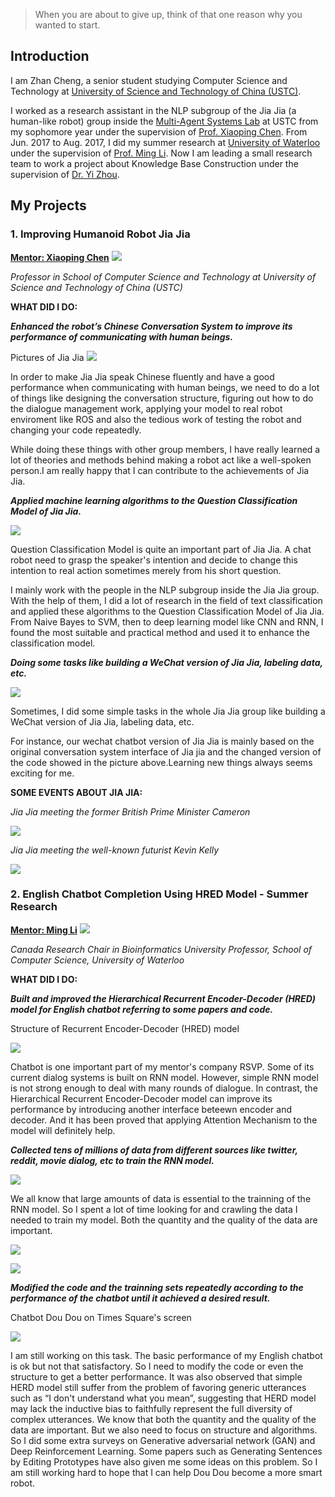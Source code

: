 > When you are about to give up, think of that one reason why you wanted to start.

## Introduction

I am Zhan Cheng, a senior student studying Computer Science and Technology at [University of Science and Technology of China (USTC)](http://en.ustc.edu.cn).

I worked as a research assistant in the NLP subgroup of the Jia Jia (a human-like robot) group inside the [Multi-Agent Systems Lab](http://ai.ustc.edu.cn/en/home/index.php) at USTC from my sophomore year under the supervision of [Prof. Xiaoping Chen](http://ai.ustc.edu.cn/en/people/xpchen.php). From Jun. 2017 to Aug. 2017, I did my summer research at [University of Waterloo](https://uwaterloo.ca) under the supervision of [Prof. Ming Li](https://cs.uwaterloo.ca/~mli/). Now I am leading a small research team to work a project about Knowledge Base Construction under the supervision of [Dr. Yi Zhou](https://staff.scm.uws.edu.au/~yzhou/).

## My Projects

### 1. Improving Humanoid Robot Jia Jia

**[Mentor: Xiaoping Chen](http://ai.ustc.edu.cn/en/people/xpchen.php)** ![](http://ai.ustc.edu.cn/images/xpchen.jpg)

*Professor in School of Computer Science and Technology at University of Science and Technology of China (USTC)*

**WHAT DID I DO:**

***Enhanced the robot’s Chinese Conversation System to improve its performance of communicating with human beings.***

Pictures of Jia Jia ![]({{site.baseurl}}/img/projects/jiajia00.JPG)

In order to make Jia Jia speak Chinese fluently and have a good performance when communicating with human beings, we need to do a lot of things like designing the conversation structure, figuring out how to do the dialogue management work, applying your model to real robot enviroment like ROS and also the tedious work of testing the robot and changing your code repeatedly.

While doing these things with other group members, I have really learned a lot of theories and methods behind making a robot act like a well-spoken person.I am really happy that I can contribute to the achievements of Jia Jia.

***Applied machine learning algorithms to the Question Classification Model of Jia Jia.***

![](http://upload-images.jianshu.io/upload_images/7248047-6ee602c694a4d0d1.png?imageMogr2/auto-orient/strip)

Question Classification Model is quite an important part of Jia Jia. A chat robot need to grasp the speaker's intention and decide to change this intention to real action sometimes merely from his short question.

I mainly work with the people in the NLP subgroup inside the Jia Jia group. With the help of them, I did a lot of research in the field of text classification and applied these algorithms to the Question Classification Model of Jia Jia. From Naive Bayes to SVM, then to deep learning model like CNN and RNN, I found the most suitable and practical method and used it to enhance the classification model. 

***Doing some tasks like building a WeChat version of Jia Jia, labeling data, etc.***

![]({{site.baseurl}}/img/projects/chatbot.png)

Sometimes, I did some simple tasks in the whole Jia Jia group like building a WeChat version of Jia Jia, labeling data, etc.

For instance, our wechat chatbot version of Jia Jia is mainly based on the original conversation system interface of Jia jia and the changed version of the code showed in the picture above.Learning new things always seems exciting for me.

**SOME EVENTS ABOUT JIA JIA:**

*Jia Jia meeting the former British Prime Minister Cameron*

![]({{site.baseurl}}/img/projects/jiajia01.JPG)

*Jia Jia meeting the well-known futurist Kevin Kelly*

![]({{site.baseurl}}/img/projects/jiajia04.JPG)

### 2. English Chatbot Completion Using HRED Model - Summer Research

**[Mentor: Ming Li](https://cs.uwaterloo.ca/~mli/)**  ![]({{site.baseurl}}/img/projects/lm.jpeg)

*Canada Research Chair in Bioinformatics                                                                    University Professor, School of Computer Science, University of Waterloo*

**WHAT DID I DO:**

***Built and improved the Hierarchical Recurrent Encoder-Decoder (HRED) model for English chatbot referring to some papers and code.***

Structure of Recurrent Encoder-Decoder (HRED) model

![]({{site.baseurl}}/img/projects/hred.png)

Chatbot is one important part of my mentor's company RSVP. Some of its current dialog systems is built on RNN model. However, simple RNN model is not strong enough to deal with many rounds of dialogue. In contrast, the Hierarchical Recurrent Encoder-Decoder model can improve its performance by introducing another interface beteewn encoder and decoder. And it has been proved that applying Attention Mechanism to the model will definitely help.

***Collected tens of millions of data from different sources like twitter, reddit, movie dialog, etc to train the RNN model.***

![]({{site.baseurl}}/img/projects/data01.png)

We all know that large amounts of data is essential to the trainning of the RNN model. So I spent a lot of time looking for and crawling the data I needed to train my model. Both the quantity and the quality of the data are important.

![]({{site.baseurl}}/img/projects/data02.png)

![]({{site.baseurl}}/img/projects/data03.png)

***Modified the code and the trainning sets repeatedly according to the performance of the chatbot until it achieved a desired result.***

Chatbot Dou Dou on Times Square's screen

![]({{site.baseurl}}/img/projects/doudou00.JPG)

I am still working on this task. The basic performance of my English chatbot is ok but not that satisfactory. So I need to modify the code or even the structure to get a better performance. It was also observed that simple HERD model still suffer from the problem of favoring generic utterances such as “I don't understand what you mean”, suggesting that HERD model may lack the inductive bias to faithfully represent the full diversity of complex utterances. We know that both the quantity and the quality of the data are important. But we also need to focus on structure and algorithms. So I did some extra surveys on Generative adversarial network (GAN) and Deep Reinforcement Learning. Some papers such as Generating Sentences by Editing Prototypes have also given me some ideas on this problem. So I am still working hard to hope that I can help Dou Dou become a more smart robot.
